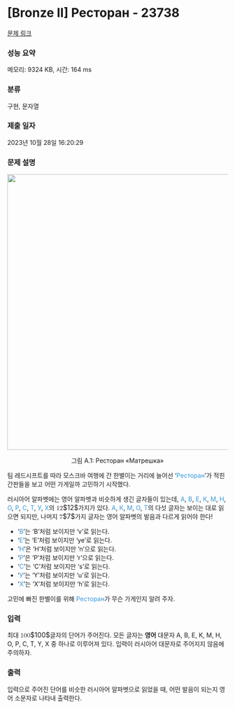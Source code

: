 # [Bronze II] Ресторан - 23738 

[문제 링크](https://www.acmicpc.net/problem/23738) 

### 성능 요약

메모리: 9324 KB, 시간: 164 ms

### 분류

구현, 문자열

### 제출 일자

2023년 10월 28일 16:20:29

### 문제 설명

<p style="text-align: center;"><img alt="" src="https://upload.acmicpc.net/501a7239-fd42-4c48-bb70-2993062b6b0a/-/preview/" style="width: 630px; max-width: 100%;"></p>

<p style="text-align: center;">그림 A.1: Ресторан «Матрешка»</p>

<p>팀 레드시프트를 따라 모스크바 여행에 간 한별이는 거리에 늘어선 ‘<span style="color:#3498db;">Ресторан</span>’가 적힌 간판들을 보고 어떤 가게일까 고민하기 시작했다.</p>

<p>러시아어 알파벳에는 영어 알파벳과 비슷하게 생긴 글자들이 있는데, <span style="color:#3498db;">А</span>, <span style="color:#3498db;">В</span>, <span style="color:#3498db;">Е</span>, <span style="color:#3498db;">К</span>, <span style="color:#3498db;">М</span>, <span style="color:#3498db;">Н</span>, <span style="color:#3498db;">О</span>, <span style="color:#3498db;">Р</span>, <span style="color:#3498db;">С</span>, <span style="color:#3498db;">Т</span>, <span style="color:#3498db;">У</span>, <span style="color:#3498db;">Х</span>의 <mjx-container class="MathJax" jax="CHTML" style="font-size: 109%; position: relative;"><mjx-math class="MJX-TEX" aria-hidden="true"><mjx-mn class="mjx-n"><mjx-c class="mjx-c31"></mjx-c><mjx-c class="mjx-c32"></mjx-c></mjx-mn></mjx-math><mjx-assistive-mml unselectable="on" display="inline"><math xmlns="http://www.w3.org/1998/Math/MathML"><mn>12</mn></math></mjx-assistive-mml><span aria-hidden="true" class="no-mathjax mjx-copytext">$12$</span></mjx-container>가지가 있다. <span style="color:#3498db;">А</span>, <span style="color:#3498db;">К</span>, <span style="color:#3498db;">М</span>, <span style="color:#3498db;">О</span>, <span style="color:#3498db;">Т</span>의 다섯 글자는 보이는 대로 읽으면 되지만, 나머지 <mjx-container class="MathJax" jax="CHTML" style="font-size: 109%; position: relative;"><mjx-math class="MJX-TEX" aria-hidden="true"><mjx-mn class="mjx-n"><mjx-c class="mjx-c37"></mjx-c></mjx-mn></mjx-math><mjx-assistive-mml unselectable="on" display="inline"><math xmlns="http://www.w3.org/1998/Math/MathML"><mn>7</mn></math></mjx-assistive-mml><span aria-hidden="true" class="no-mathjax mjx-copytext">$7$</span></mjx-container>가지 글자는 영어 알파벳의 발음과 다르게 읽어야 한다!</p>

<ul>
	<li>‘<span style="color:#3498db;">В</span>’는 ‘B’처럼 보이지만 ‘v’로 읽는다.</li>
	<li>‘<span style="color:#3498db;">Е</span>’는 ‘E’처럼 보이지만 ‘ye’로 읽는다.</li>
	<li>‘<span style="color:#3498db;">Н</span>’은 ‘H’처럼 보이지만 ‘n’으로 읽는다.</li>
	<li>‘<span style="color:#3498db;">Р</span>’은 ‘P’처럼 보이지만 ‘r’으로 읽는다.</li>
	<li>‘<span style="color:#3498db;">С</span>’는 ‘C’처럼 보이지만 ‘s’로 읽는다.</li>
	<li>‘<span style="color:#3498db;">У</span>’는 ‘Y’처럼 보이지만 ‘u’로 읽는다.</li>
	<li>‘<span style="color:#3498db;">Х</span>’는 ‘X’처럼 보이지만 ‘h’로 읽는다.</li>
</ul>

<p>고민에 빠진 한별이를 위해 <span style="color:#3498db;">Ресторан</span>가 무슨 가게인지 알려 주자.</p>

### 입력 

 <p>최대 <mjx-container class="MathJax" jax="CHTML" style="font-size: 109%; position: relative;"><mjx-math class="MJX-TEX" aria-hidden="true"><mjx-mn class="mjx-n"><mjx-c class="mjx-c31"></mjx-c><mjx-c class="mjx-c30"></mjx-c><mjx-c class="mjx-c30"></mjx-c></mjx-mn></mjx-math><mjx-assistive-mml unselectable="on" display="inline"><math xmlns="http://www.w3.org/1998/Math/MathML"><mn>100</mn></math></mjx-assistive-mml><span aria-hidden="true" class="no-mathjax mjx-copytext">$100$</span></mjx-container>글자의 단어가 주어진다. 모든 글자는 <strong>영어</strong> 대문자 A, B, E, K, M, H, O, P, C, T, Y, X 중 하나로 이루어져 있다. 입력이 러시아어 대문자로 주어지지 않음에 주의하자.</p>

### 출력 

 <p>입력으로 주어진 단어를 비슷한 러시아어 알파벳으로 읽었을 때, 어떤 발음이 되는지 영어 소문자로 나타내 출력한다.</p>

